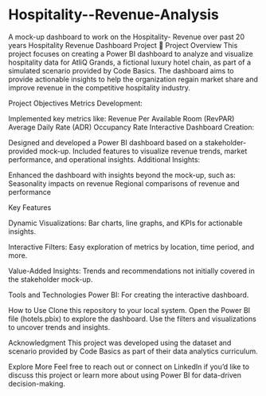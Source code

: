 # Hospitality--Revenue-Analysis
A mock-up dashboard to work on the Hospitality- Revenue over past 20 years 
Hospitality Revenue Dashboard Project 🌟
Project Overview
This project focuses on creating a Power BI dashboard to analyze and visualize hospitality data for AtliQ Grands, a fictional luxury hotel chain, as part of a simulated scenario provided by Code Basics. The dashboard aims to provide actionable insights to help the organization regain market share and improve revenue in the competitive hospitality industry.

Project Objectives
Metrics Development:

Implemented key metrics like:
Revenue Per Available Room (RevPAR)
Average Daily Rate (ADR)
Occupancy Rate
Interactive Dashboard Creation:

Designed and developed a Power BI dashboard based on a stakeholder-provided mock-up.
Included features to visualize revenue trends, market performance, and operational insights.
Additional Insights:

Enhanced the dashboard with insights beyond the mock-up, such as:
Seasonality impacts on revenue
Regional comparisons of revenue and performance

Key Features

Dynamic Visualizations:
Bar charts, line graphs, and KPIs for actionable insights.

Interactive Filters:
Easy exploration of metrics by location, time period, and more.

Value-Added Insights:
Trends and recommendations not initially covered in the stakeholder mock-up.

Tools and Technologies
Power BI: For creating the interactive dashboard.

How to Use
Clone this repository to your local system.
Open the Power BI file (hotels.pbix) to explore the dashboard.
Use the filters and visualizations to uncover trends and insights.

Acknowledgment
This project was developed using the dataset and scenario provided by Code Basics as part of their data analytics curriculum.

Explore More
Feel free to reach out or connect on LinkedIn if you’d like to discuss this project or learn more about using Power BI for data-driven decision-making.

